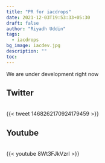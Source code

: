 ```yaml
---
title: "PR for iacdrops"
date: 2021-12-03T19:53:33+05:30
draft: false
author: "Riyadh Uddin"
tags:
  - iacdrops
bg_image: iacdev.jpg
description: ""
toc: 
---
```

We are under development right now
## Twitter 

<br>
{{< tweet 1468262170924179459 >}}
<br>



## Youtube 

<br>
{{< youtube 8Wt3FJkVzrI >}}
<br>

